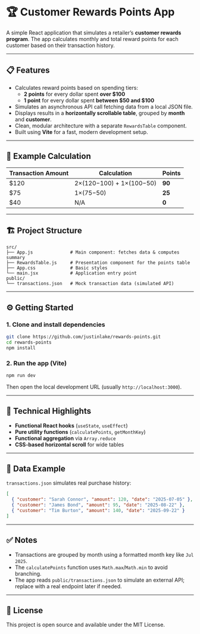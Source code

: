 # 🏆 Customer Rewards Points App

A simple React application that simulates a retailer’s **customer rewards program**.
The app calculates monthly and total reward points for each customer based on their transaction history.

---

## 📋 Features

- Calculates reward points based on spending tiers:
  - **2 points** for every dollar spent **over $100**
  - **1 point** for every dollar spent **between $50 and $100**
- Simulates an asynchronous API call fetching data from a local JSON file.
- Displays results in a **horizontally scrollable table**, grouped by **month** and **customer**.
- Clean, modular architecture with a separate `RewardsTable` component.
- Built using **Vite** for a fast, modern development setup.

---

## 🧮 Example Calculation

| Transaction Amount | Calculation | Points |
|--------------------|--------------|--------|
| $120 | 2×(120−100) + 1×(100−50) | **90** |
| $75  | 1×(75−50) | **25** |
| $40  | N/A | **0** |

---

## 🏗️ Project Structure

```
src/
├── App.js              # Main component: fetches data & computes summary
├── RewardsTable.js     # Presentation component for the points table
├── App.css             # Basic styles
└── main.jsx            # Application entry point
public/
└── transactions.json   # Mock transaction data (simulated API)
```

---

## ⚙️ Getting Started

### 1. Clone and install dependencies
```bash
git clone https://github.com/justinlake/rewards-points.git
cd rewards-points
npm install
```

### 2. Run the app (Vite)
```bash
npm run dev
```

Then open the local development URL (usually `http://localhost:3000`).

---

## 🧠 Technical Highlights

- **Functional React hooks** (`useState`, `useEffect`)
- **Pure utility functions** (`calculatePoints`, `getMonthKey`)
- **Functional aggregation** via `Array.reduce`
- **CSS-based horizontal scroll** for wide tables

---

## 🧾 Data Example

`transactions.json` simulates real purchase history:

```json
[
  { "customer": "Sarah Connor", "amount": 120, "date": "2025-07-05" },
  { "customer": "James Bond", "amount": 95, "date": "2025-08-22" },
  { "customer": "Tim Burton", "amount": 140, "date": "2025-09-22" }
]
```

---

## ✅ Notes

- Transactions are grouped by month using a formatted month key like `Jul 2025`.
- The `calculatePoints` function uses `Math.max`/`Math.min` to avoid branching.
- The app reads `public/transactions.json` to simulate an external API; replace with a real endpoint later if needed.

---

## 📜 License

This project is open source and available under the MIT License.
